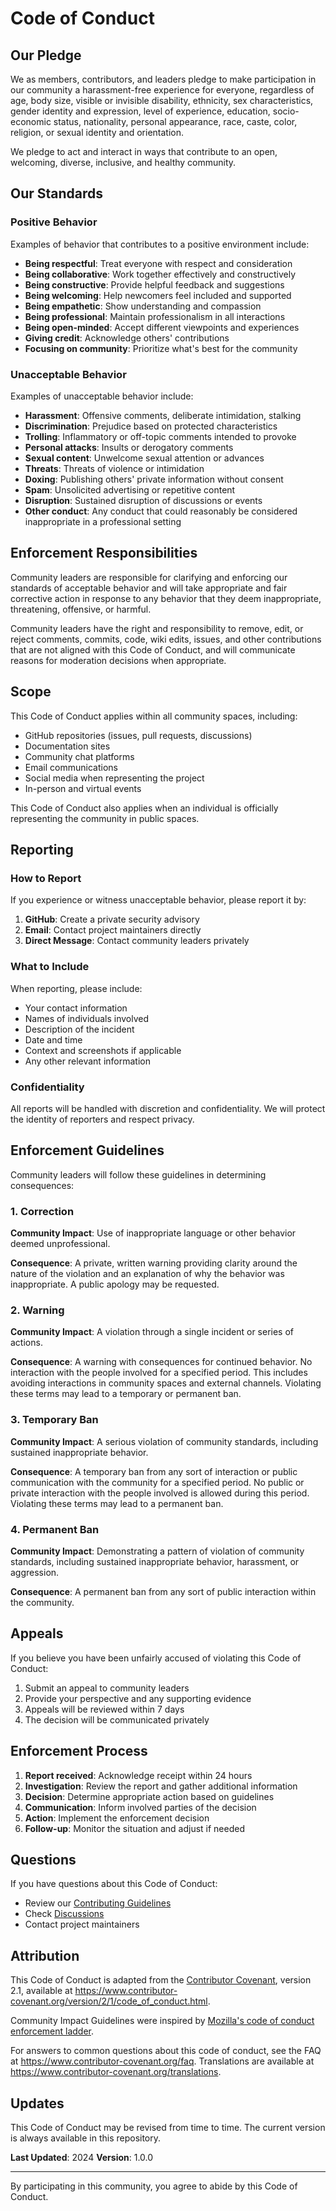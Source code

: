 # Code of Conduct

## Our Pledge

We as members, contributors, and leaders pledge to make participation in our community a harassment-free experience for everyone, regardless of age, body size, visible or invisible disability, ethnicity, sex characteristics, gender identity and expression, level of experience, education, socio-economic status, nationality, personal appearance, race, caste, color, religion, or sexual identity and orientation.

We pledge to act and interact in ways that contribute to an open, welcoming, diverse, inclusive, and healthy community.

## Our Standards

### Positive Behavior

Examples of behavior that contributes to a positive environment include:

- **Being respectful**: Treat everyone with respect and consideration
- **Being collaborative**: Work together effectively and constructively
- **Being constructive**: Provide helpful feedback and suggestions
- **Being welcoming**: Help newcomers feel included and supported
- **Being empathetic**: Show understanding and compassion
- **Being professional**: Maintain professionalism in all interactions
- **Being open-minded**: Accept different viewpoints and experiences
- **Giving credit**: Acknowledge others' contributions
- **Focusing on community**: Prioritize what's best for the community

### Unacceptable Behavior

Examples of unacceptable behavior include:

- **Harassment**: Offensive comments, deliberate intimidation, stalking
- **Discrimination**: Prejudice based on protected characteristics
- **Trolling**: Inflammatory or off-topic comments intended to provoke
- **Personal attacks**: Insults or derogatory comments
- **Sexual content**: Unwelcome sexual attention or advances
- **Threats**: Threats of violence or intimidation
- **Doxing**: Publishing others' private information without consent
- **Spam**: Unsolicited advertising or repetitive content
- **Disruption**: Sustained disruption of discussions or events
- **Other conduct**: Any conduct that could reasonably be considered inappropriate in a professional setting

## Enforcement Responsibilities

Community leaders are responsible for clarifying and enforcing our standards of acceptable behavior and will take appropriate and fair corrective action in response to any behavior that they deem inappropriate, threatening, offensive, or harmful.

Community leaders have the right and responsibility to remove, edit, or reject comments, commits, code, wiki edits, issues, and other contributions that are not aligned with this Code of Conduct, and will communicate reasons for moderation decisions when appropriate.

## Scope

This Code of Conduct applies within all community spaces, including:

- GitHub repositories (issues, pull requests, discussions)
- Documentation sites
- Community chat platforms
- Email communications
- Social media when representing the project
- In-person and virtual events

This Code of Conduct also applies when an individual is officially representing the community in public spaces.

## Reporting

### How to Report

If you experience or witness unacceptable behavior, please report it by:

1. **GitHub**: Create a private security advisory
2. **Email**: Contact project maintainers directly
3. **Direct Message**: Contact community leaders privately

### What to Include

When reporting, please include:

- Your contact information
- Names of individuals involved
- Description of the incident
- Date and time
- Context and screenshots if applicable
- Any other relevant information

### Confidentiality

All reports will be handled with discretion and confidentiality. We will protect the identity of reporters and respect privacy.

## Enforcement Guidelines

Community leaders will follow these guidelines in determining consequences:

### 1. Correction

**Community Impact**: Use of inappropriate language or other behavior deemed unprofessional.

**Consequence**: A private, written warning providing clarity around the nature of the violation and an explanation of why the behavior was inappropriate. A public apology may be requested.

### 2. Warning

**Community Impact**: A violation through a single incident or series of actions.

**Consequence**: A warning with consequences for continued behavior. No interaction with the people involved for a specified period. This includes avoiding interactions in community spaces and external channels. Violating these terms may lead to a temporary or permanent ban.

### 3. Temporary Ban

**Community Impact**: A serious violation of community standards, including sustained inappropriate behavior.

**Consequence**: A temporary ban from any sort of interaction or public communication with the community for a specified period. No public or private interaction with the people involved is allowed during this period. Violating these terms may lead to a permanent ban.

### 4. Permanent Ban

**Community Impact**: Demonstrating a pattern of violation of community standards, including sustained inappropriate behavior, harassment, or aggression.

**Consequence**: A permanent ban from any sort of public interaction within the community.

## Appeals

If you believe you have been unfairly accused of violating this Code of Conduct:

1. Submit an appeal to community leaders
2. Provide your perspective and any supporting evidence
3. Appeals will be reviewed within 7 days
4. The decision will be communicated privately

## Enforcement Process

1. **Report received**: Acknowledge receipt within 24 hours
2. **Investigation**: Review the report and gather additional information
3. **Decision**: Determine appropriate action based on guidelines
4. **Communication**: Inform involved parties of the decision
5. **Action**: Implement the enforcement decision
6. **Follow-up**: Monitor the situation and adjust if needed

## Questions

If you have questions about this Code of Conduct:

- Review our [Contributing Guidelines](CONTRIBUTING.md)
- Check [Discussions](https://github.com/IAmJonoBo/Template/discussions)
- Contact project maintainers

## Attribution

This Code of Conduct is adapted from the [Contributor Covenant](https://www.contributor-covenant.org/), version 2.1, available at https://www.contributor-covenant.org/version/2/1/code_of_conduct.html.

Community Impact Guidelines were inspired by [Mozilla's code of conduct enforcement ladder](https://github.com/mozilla/diversity).

For answers to common questions about this code of conduct, see the FAQ at https://www.contributor-covenant.org/faq. Translations are available at https://www.contributor-covenant.org/translations.

## Updates

This Code of Conduct may be revised from time to time. The current version is always available in this repository.

**Last Updated**: 2024
**Version**: 1.0.0

---

By participating in this community, you agree to abide by this Code of Conduct.
